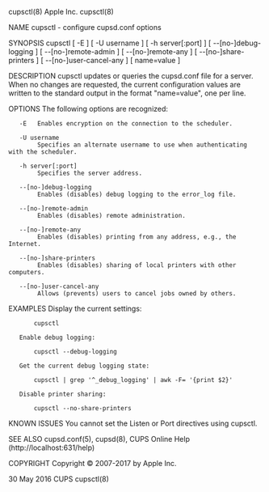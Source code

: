 cupsctl(8)                                                                                        Apple Inc.                                                                                       cupsctl(8)

NAME
       cupsctl - configure cupsd.conf options

SYNOPSIS
       cupsctl [ -E ] [ -U username ] [ -h server[:port] ] [ --[no-]debug-logging ] [ --[no-]remote-admin ] [ --[no-]remote-any ] [ --[no-]share-printers ] [ --[no-]user-cancel-any ] [ name=value ]

DESCRIPTION
       cupsctl  updates  or  queries the cupsd.conf file for a server. When no changes are requested, the current configuration values are written to the standard output in the format "name=value", one per
       line.

OPTIONS
       The following options are recognized:

       -E   Enables encryption on the connection to the scheduler.

       -U username
            Specifies an alternate username to use when authenticating with the scheduler.

       -h server[:port]
            Specifies the server address.

       --[no-]debug-logging
            Enables (disables) debug logging to the error_log file.

       --[no-]remote-admin
            Enables (disables) remote administration.

       --[no-]remote-any
            Enables (disables) printing from any address, e.g., the Internet.

       --[no-]share-printers
            Enables (disables) sharing of local printers with other computers.

       --[no-]user-cancel-any
            Allows (prevents) users to cancel jobs owned by others.

EXAMPLES
       Display the current settings:

           cupsctl

       Enable debug logging:

           cupsctl --debug-logging

       Get the current debug logging state:

           cupsctl | grep '^_debug_logging' | awk -F= '{print $2}'

       Disable printer sharing:

           cupsctl --no-share-printers

KNOWN ISSUES
       You cannot set the Listen or Port directives using cupsctl.

SEE ALSO
       cupsd.conf(5), cupsd(8),
       CUPS Online Help (http://localhost:631/help)

COPYRIGHT
       Copyright © 2007-2017 by Apple Inc.

30 May 2016                                                                                          CUPS                                                                                          cupsctl(8)
